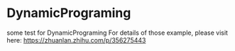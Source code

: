 # DynamicPrograming
some test for DynamicPrograming
For details of those example, please visit here: https://zhuanlan.zhihu.com/p/356275443

